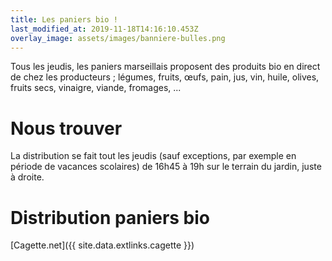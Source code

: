 ```yaml
---
title: Les paniers bio !
last_modified_at: 2019-11-18T14:16:10.453Z
overlay_image: assets/images/banniere-bulles.png
---
```


Tous les jeudis, les paniers marseillais proposent des produits bio en direct de chez les producteurs ; légumes, fruits, œufs, pain, jus, vin, huile, olives, fruits secs, vinaigre, viande, fromages, ...

# Nous trouver
La distribution se fait tout les jeudis (sauf exceptions, par exemple en période de vacances scolaires) de 16h45 à 19h sur le terrain du jardin, juste à droite.
# Distribution paniers bio
[Cagette.net]({{ site.data.extlinks.cagette }})
